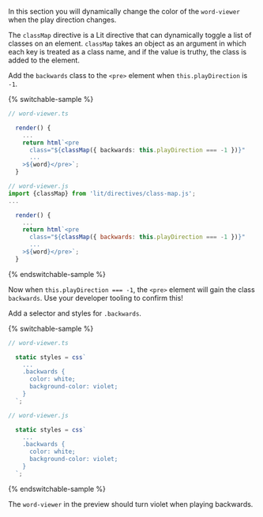 In this section you will dynamically change the color of the `word-viewer` when
the play direction changes.

The `classMap` directive is a Lit directive that can dynamically toggle a list
of classes on an element. `classMap` takes an object as an argument in which
each key is treated as a class name, and if the value is truthy, the class is
added to the element.

Add the `backwards` class to the `<pre>` element when `this.playDirection` is
`-1`.

{% switchable-sample %}

```ts
// word-viewer.ts

  render() {
    ...
    return html`<pre
      class="${classMap({ backwards: this.playDirection === -1 })}"
      ...
    >${word}</pre>`;
  }

```

```js
// word-viewer.js
import {classMap} from 'lit/directives/class-map.js';
...

  render() {
    ...
    return html`<pre
      class="${classMap({ backwards: this.playDirection === -1 })}"
      ...
    >${word}</pre>`;
  }

```

{% endswitchable-sample %}

Now when `this.playDirection === -1`, the `<pre>` element will gain the class
`backwards`. Use your developer tooling to confirm this!

Add a selector and styles for `.backwards`.

{% switchable-sample %}

```ts
// word-viewer.ts

  static styles = css`
    ...
    .backwards {
      color: white;
      background-color: violet;
    }
  `;
```

```js
// word-viewer.js

  static styles = css`
    ...
    .backwards {
      color: white;
      background-color: violet;
    }
  `;

```

{% endswitchable-sample %}

The `word-viewer` in the preview should turn violet when playing backwards.
